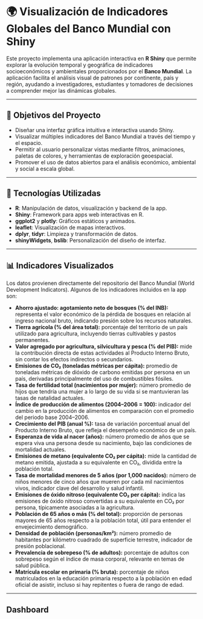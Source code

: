 # 🌍 Visualización de Indicadores Globales del Banco Mundial con Shiny

Este proyecto implementa una aplicación interactiva en **R Shiny** que permite explorar la evolución temporal y geográfica de indicadores socioeconómicos y ambientales proporcionados por el **Banco Mundial**. La aplicación facilita el análisis visual de patrones por continente, país y región, ayudando a investigadores, estudiantes y tomadores de decisiones a comprender mejor las dinámicas globales.

---

## 📌 Objetivos del Proyecto

- Diseñar una interfaz gráfica intuitiva e interactiva usando Shiny.
- Visualizar múltiples indicadores del Banco Mundial a través del tiempo y el espacio.
- Permitir al usuario personalizar vistas mediante filtros, animaciones, paletas de colores, y herramientas de exploración geoespacial.
- Promover el uso de datos abiertos para el análisis económico, ambiental y social a escala global.

---

## 🧰 Tecnologías Utilizadas

- **R**: Manipulación de datos, visualización y backend de la app.
- **Shiny**: Framework para apps web interactivas en R.
- **ggplot2** y **plotly**: Gráficos estáticos y animados.
- **leaflet**: Visualización de mapas interactivos.
- **dplyr**, **tidyr**: Limpieza y transformación de datos.
- **shinyWidgets**, **bslib**: Personalización del diseño de interfaz.

---

## 📊 Indicadores Visualizados

Los datos provienen directamente del repositorio del Banco Mundial (World Development Indicators). Algunos de los indicadores incluidos en la app son:

- **Ahorro ajustado: agotamiento neto de bosques (% del INB):** representa el valor económico de la pérdida de bosques en relación al ingreso nacional bruto, indicando presión sobre los recursos naturales.
- **Tierra agrícola (% del área total):** porcentaje del territorio de un país utilizado para agricultura, incluyendo tierras cultivables y pastos permanentes.
- **Valor agregado por agricultura, silvicultura y pesca (% del PIB):** mide la contribución directa de estas actividades al Producto Interno Bruto, sin contar los efectos indirectos o secundarios.
- **Emisiones de CO₂ (toneladas métricas per cápita):** promedio de toneladas métricas de dióxido de carbono emitidas por persona en un país, derivadas principalmente del uso de combustibles fósiles.
- **Tasa de fertilidad total (nacimientos por mujer):** número promedio de hijos que tendría una mujer a lo largo de su vida si se mantuvieran las tasas de natalidad actuales.
- **Índice de producción de alimentos (2004–2006 = 100):** indicador del cambio en la producción de alimentos en comparación con el promedio del periodo base 2004–2006.
- **Crecimiento del PIB (anual %):** tasa de variación porcentual anual del Producto Interno Bruto, que refleja el desempeño económico de un país.
- **Esperanza de vida al nacer (años):** número promedio de años que se espera viva una persona desde su nacimiento, bajo las condiciones de mortalidad actuales.
- **Emisiones de metano (equivalente CO₂ per cápita):** mide la cantidad de metano emitida, ajustada a su equivalente en CO₂, dividida entre la población total.
- **Tasa de mortalidad menores de 5 años (por 1,000 nacidos):** número de niños menores de cinco años que mueren por cada mil nacimientos vivos, indicador clave del desarrollo y salud infantil.
- **Emisiones de óxido nitroso (equivalente CO₂ per cápita):** indica las emisiones de óxido nitroso convertidas a su equivalente en CO₂ por persona, típicamente asociadas a la agricultura.
- **Población de 65 años o más (% del total):** proporción de personas mayores de 65 años respecto a la población total, útil para entender el envejecimiento demográfico.
- **Densidad de población (personas/km²):** número promedio de habitantes por kilómetro cuadrado de superficie terrestre, indicador de presión poblacional.
- **Prevalencia de sobrepeso (% de adultos):** porcentaje de adultos con sobrepeso según el índice de masa corporal, relevante en temas de salud pública.
- **Matrícula escolar en primaria (% bruta):** porcentaje de niños matriculados en la educación primaria respecto a la población en edad oficial de asistir, incluso si hay repitentes o fuera de rango de edad.


---

## Dashboard








